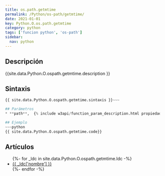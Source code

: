 ```yaml
---
title: os.path.getmtime
permalink: /Python/os-path/getmtime/
date: 2021-01-01
key: Python.O.os.path.getmtime
category: python
tags: ['funcion python', 'os-path']
sidebar: 
  nav: python
---
```


## Descripción
{{site.data.Python.O.ospath.getmtime.description }}

## Sintaxis
~~~python
{{ site.data.Python.O.ospath.getmtime.sintaxis }}~~~

## Parámetros
* **path**,  {% include w3api/function_param_description.html propiedad=site.data.Python.O.os.path.getmtime valor="path" %}

## Ejemplo
~~~python
{{ site.data.Python.O.ospath.getmtime.code}}
~~~

## Artículos
<ul>
{%- for _ldc in site.data.Python.O.ospath.getmtime.ldc -%}
   <li>
       <a href="{{_ldc['url'] }}">{{ _ldc['nombre'] }}</a>
   </li>
{%- endfor -%}
</ul>
